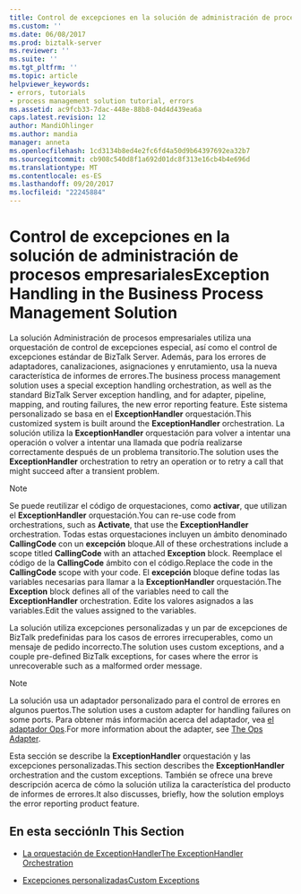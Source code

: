 ```yaml
---
title: Control de excepciones en la solución de administración de procesos empresariales | Documentos de Microsoft
ms.custom: ''
ms.date: 06/08/2017
ms.prod: biztalk-server
ms.reviewer: ''
ms.suite: ''
ms.tgt_pltfrm: ''
ms.topic: article
helpviewer_keywords:
- errors, tutorials
- process management solution tutorial, errors
ms.assetid: ac9fcb33-7dac-448e-88b8-04d4d439ea6a
caps.latest.revision: 12
author: MandiOhlinger
ms.author: mandia
manager: anneta
ms.openlocfilehash: 1cd3134b8ed4e2fc6fd4a50d9b64397692ea32b7
ms.sourcegitcommit: cb908c540d8f1a692d01dc8f313e16cb4b4e696d
ms.translationtype: MT
ms.contentlocale: es-ES
ms.lasthandoff: 09/20/2017
ms.locfileid: "22245884"
---
```

# <a name="exception-handling-in-the-business-process-management-solution"></a><span data-ttu-id="734d3-102">Control de excepciones en la solución de administración de procesos empresariales</span><span class="sxs-lookup"><span data-stu-id="734d3-102">Exception Handling in the Business Process Management Solution</span></span>
<span data-ttu-id="734d3-103">La solución Administración de procesos empresariales utiliza una orquestación de control de excepciones especial, así como el control de excepciones estándar de BizTalk Server. Además, para los errores de adaptadores, canalizaciones, asignaciones y enrutamiento, usa la nueva característica de informes de errores.</span><span class="sxs-lookup"><span data-stu-id="734d3-103">The business process management solution uses a special exception handling orchestration, as well as the standard BizTalk Server exception handling, and for adapter, pipeline, mapping, and routing failures, the new error reporting feature.</span></span> <span data-ttu-id="734d3-104">Este sistema personalizado se basa en el **ExceptionHandler** orquestación.</span><span class="sxs-lookup"><span data-stu-id="734d3-104">This customized system is built around the **ExceptionHandler** orchestration.</span></span> <span data-ttu-id="734d3-105">La solución utiliza la **ExceptionHandler** orquestación para volver a intentar una operación o volver a intentar una llamada que podría realizarse correctamente después de un problema transitorio.</span><span class="sxs-lookup"><span data-stu-id="734d3-105">The solution uses the **ExceptionHandler** orchestration to retry an operation or to retry a call that might succeed after a transient problem.</span></span>  
  
> [!NOTE]
>  <span data-ttu-id="734d3-106">Se puede reutilizar el código de orquestaciones, como **activar**, que utilizan el **ExceptionHandler** orquestación.</span><span class="sxs-lookup"><span data-stu-id="734d3-106">You can re-use code from orchestrations, such as **Activate**, that use the **ExceptionHandler** orchestration.</span></span> <span data-ttu-id="734d3-107">Todas estas orquestaciones incluyen un ámbito denominado **CallingCode** con un **excepción** bloque.</span><span class="sxs-lookup"><span data-stu-id="734d3-107">All of these orchestrations include a scope titled **CallingCode** with an attached **Exception** block.</span></span> <span data-ttu-id="734d3-108">Reemplace el código de la **CallingCode** ámbito con el código.</span><span class="sxs-lookup"><span data-stu-id="734d3-108">Replace the code in the **CallingCode** scope with your code.</span></span> <span data-ttu-id="734d3-109">El **excepción** bloque define todas las variables necesarias para llamar a la **ExceptionHandler** orquestación.</span><span class="sxs-lookup"><span data-stu-id="734d3-109">The **Exception** block defines all of the variables need to call the **ExceptionHandler** orchestration.</span></span> <span data-ttu-id="734d3-110">Edite los valores asignados a las variables.</span><span class="sxs-lookup"><span data-stu-id="734d3-110">Edit the values assigned to the variables.</span></span>  
  
 <span data-ttu-id="734d3-111">La solución utiliza excepciones personalizadas y un par de excepciones de BizTalk predefinidas para los casos de errores irrecuperables, como un mensaje de pedido incorrecto.</span><span class="sxs-lookup"><span data-stu-id="734d3-111">The solution uses custom exceptions, and a couple pre-defined BizTalk exceptions, for cases where the error is unrecoverable such as a malformed order message.</span></span>  
  
> [!NOTE]
>  <span data-ttu-id="734d3-112">La solución usa un adaptador personalizado para el control de errores en algunos puertos.</span><span class="sxs-lookup"><span data-stu-id="734d3-112">The solution uses a custom adapter for handling failures on some ports.</span></span> <span data-ttu-id="734d3-113">Para obtener más información acerca del adaptador, vea [el adaptador Ops](../core/the-ops-adapter.md).</span><span class="sxs-lookup"><span data-stu-id="734d3-113">For more information about the adapter, see [The Ops Adapter](../core/the-ops-adapter.md).</span></span>  
  
 <span data-ttu-id="734d3-114">Esta sección se describe la **ExceptionHandler** orquestación y las excepciones personalizadas.</span><span class="sxs-lookup"><span data-stu-id="734d3-114">This section describes the **ExceptionHandler** orchestration and the custom exceptions.</span></span> <span data-ttu-id="734d3-115">También se ofrece una breve descripción acerca de cómo la solución utiliza la característica del producto de informes de errores.</span><span class="sxs-lookup"><span data-stu-id="734d3-115">It also discusses, briefly, how the solution employs the error reporting product feature.</span></span>  
  
## <a name="in-this-section"></a><span data-ttu-id="734d3-116">En esta sección</span><span class="sxs-lookup"><span data-stu-id="734d3-116">In This Section</span></span>  
  
-   [<span data-ttu-id="734d3-117">La orquestación de ExceptionHandler</span><span class="sxs-lookup"><span data-stu-id="734d3-117">The ExceptionHandler Orchestration</span></span>](../core/the-exceptionhandler-orchestration.md)  
  
-   [<span data-ttu-id="734d3-118">Excepciones personalizadas</span><span class="sxs-lookup"><span data-stu-id="734d3-118">Custom Exceptions</span></span>](../core/custom-exceptions.md)